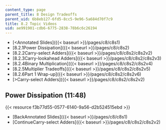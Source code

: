 ```yaml
---
content_type: page
parent_title: 8 Design Tradeoffs
parent_uid: 6b8eb127-6fd5-8cc5-9e96-5a684d70f7c9
title: 8.2 Topic Videos
uid: ae991901-cdb6-6775-2838-78b6c6c26194
---
```


*   [<Annotated Slides]({{< baseurl >}}/pages/c8/c8s1)
*   [8.2.1Power Dissipation]({{< baseurl >}}/pages/c8/c8s2)
*   [8.2.2Carry-select Adders]({{< baseurl >}}/pages/c8/c8s2/c8s2v2)
*   [8.2.3Carry-lookahead Adders]({{< baseurl >}}/pages/c8/c8s2/c8s2v3)
*   [8.2.4Binary Multiplication]({{< baseurl >}}/pages/c8/c8s2/c8s2v4)
*   [8.2.5Multiplier Tradeoffs]({{< baseurl >}}/pages/c8/c8s2/c8s2v5)
*   [8.2.6Part 1 Wrap-up]({{< baseurl >}}/pages/c8/c8s2/c8s2v6)
*   [\>Carry-select Adders]({{< baseurl >}}/pages/c8/c8s2/c8s2v2)

Power Dissipation (11:48)
-------------------------

{{< resource f3b77d55-0577-6140-9a56-d2b524515ebd >}}

*   [BackAnnotated Slides]({{< baseurl >}}/pages/c8/c8s1)
*   [ContinueCarry-select Adders]({{< baseurl >}}/pages/c8/c8s2/c8s2v2)